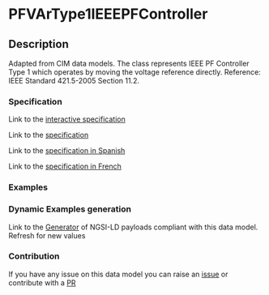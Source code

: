 # PFVArType1IEEEPFController

## Description 

Adapted from CIM data models. The class represents IEEE PF Controller Type 1 which operates by moving the voltage reference directly.  Reference: IEEE Standard 421.5-2005 Section 11.2.
### Specification

Link to the [interactive specification](https://swagger.lab.fiware.org/?url=https://smart-data-models.github.io/dataModel.EnergyCIM/PFVArType1IEEEPFController/swagger.yaml)

Link to the [specification](https://smart-data-models.github.io/dataModel.EnergyCIM/PFVArType1IEEEPFController/doc/spec.md)

Link to the [specification in Spanish](https://smart-data-models.github.io/dataModel.EnergyCIM/PFVArType1IEEEPFController/doc/spec_ES.md)

Link to the [specification in French](https://smart-data-models.github.io/dataModel.EnergyCIM/PFVArType1IEEEPFController/doc/spec_FR.md)
### Examples
### Dynamic Examples generation

Link to the [Generator](https://smartdatamodels.org/extra/ngsi-ld_generator_v0.91.php?schemaUrl=https://raw.githubusercontent.com/smart-data-models/dataModel.EnergyCIM/master/PFVArType1IEEEPFController/schema.json&email=info@smartdatamodels.org) of NGSI-LD payloads compliant with this data model. Refresh for new values
### Contribution

 If you have any issue on this data model you can raise an [issue](https://github.com/smart-data-models/dataModel.EnergyCIM/issues)  or contribute with a [PR](https://github.com/smart-data-models/dataModel.EnergyCIM/pulls)